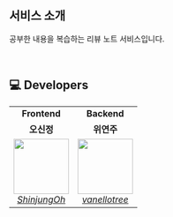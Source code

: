 ## 서비스 소개
공부한 내용을 복습하는 리뷰 노트 서비스입니다. 

<br>

## 💻 Developers
<table>
    <tr align="center">
        <td><B>Frontend</B></td>
         <td><B>Backend</B></td>
    </tr>
    <tr align="center">
        <td><B>오신정</B></td>
        <td><B>위연주</B></td>
    </tr>
    <tr align="center">
        <td>
            <img src="https://github.com/review-with-ai/.github/assets/97431021/3027ad8b-2af0-432b-a7db-087038f766c8?size=100" width="100">
            <br>
            <a href="https://github.com/ShinjungOh"><I>ShinjungOh</I></a>
        </td>
        <td>
            <img src="https://github.com/vanellotree.png?size=100" width="100">
            <br>
            <a href="https://github.com/vanellotree"><I>vanellotree</I></a>
        </td>
    </tr>
</table>

